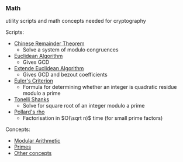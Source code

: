 ### Math
utility scripts and math concepts needed for cryptography

Scripts:
- [Chinese Remainder Theorem](scripts/Chinese_Remainder_Theorem.py)
  - Solve a system of modulo congruences
- [Euclidean Algorithm](scripts/Euclid_Algo.py)
  - Gives GCD
- [Extende Euclidean Algorithm](scripts/Extended_Euclid.py)
  - Gives GCD and bezout coefficients
- [Euler's Criterion](scripts/Euler's_Criterion.py)
  - Formula for determining whether an integer is quadratic residue modulo a prime
- [Tonelli Shanks](scripts/Tonelli_Shanks.py)
  - Solve for square root of an integer modulo a prime
- [Pollard's rho](scripts/Pollard's_rho.py)
  - Factorisation in $O(\sqrt n)$ time (for small prime factors)

Concepts:
- [Modular Arithmetic](Modular_Arithmetic.md)
- [Primes](Primes.md)
- [Other concepts](Others.md)